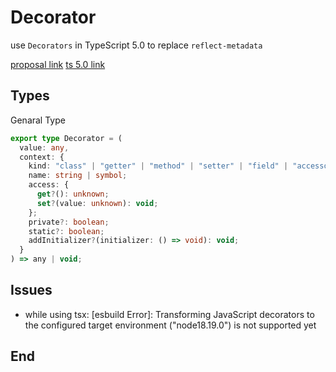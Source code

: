 # Decorator

use `Decorators` in TypeScript 5.0 to replace `reflect-metadata`

[proposal link](https://github.com/tc39/proposal-decorators)
[ts 5.0 link](https://devblogs.microsoft.com/typescript/announcing-typescript-5-0/#decorators)

## Types

Genaral Type

```ts
export type Decorator = (
  value: any,
  context: {
    kind: "class" | "getter" | "method" | "setter" | "field" | "accessor";
    name: string | symbol;
    access: {
      get?(): unknown;
      set?(value: unknown): void;
    };
    private?: boolean;
    static?: boolean;
    addInitializer?(initializer: () => void): void;
  }
) => any | void;
```

## Issues

- while using tsx: [esbuild Error]: Transforming JavaScript decorators to the configured target environment ("node18.19.0") is not supported yet

## End
